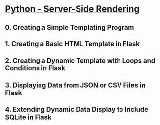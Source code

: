 # [Python - Server-Side Rendering](https://intranet.hbtn.io/projects/3143)

## 0. Creating a Simple Templating Program
## 1. Creating a Basic HTML Template in Flask
## 2. Creating a Dynamic Template with Loops and Conditions in Flask
## 3. Displaying Data from JSON or CSV Files in Flask
## 4. Extending Dynamic Data Display to Include SQLite in Flask
